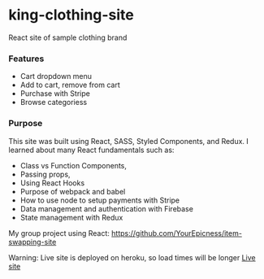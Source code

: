 # king-clothing-site
React site of sample clothing brand

### Features
- Cart dropdown menu
- Add to cart, remove from cart
- Purchase with Stripe
- Browse categoriess

### Purpose
This site was built using React, SASS, Styled Components, and Redux. I learned about many React fundamentals such as:
- Class vs Function Components, 
- Passing props, 
- Using React Hooks
- Purpose of webpack and babel
- How to use node to setup payments with Stripe
- Data management and authentication with Firebase
- State management with Redux

My group project using React: https://github.com/YourEpicness/item-swapping-site

Warning: Live site is deployed on heroku, so load times will be longer
[Live site](tninja-king-clothing.herokuapp.com)
